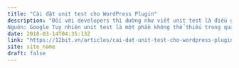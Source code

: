 ```yaml
---
title: "Cài đặt unit test cho WordPress Plugin"
description: "Đối với developers thì dường như viết unit test là điều gì đó rất đáng sợ và tốn thời gian. Bạn có thể code một theme hoặc một plugin hoàn chỉnh nhưng bảo bạn viết unit test cho nó thì thật sự là cực hình.
Nguôn: Google Tuy nhiên unit test là một phần không thể thiếu trong quá trình phát triển sản phẩm. Vì vậy developer chúng ta cần phải tìm hiểu và áp dụng unit test vào các project của mình."
date: 2018-03-14T04:35:13Z
link: "https://12bit.vn/articles/cai-dat-unit-test-cho-wordpress-plugin/"
site: site_name
draft: false
---
```

